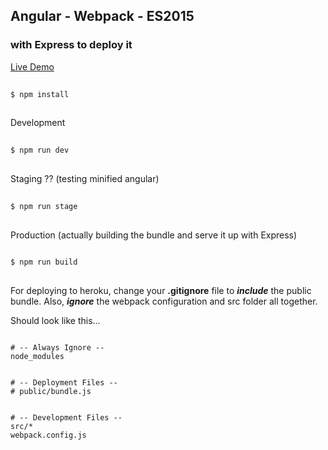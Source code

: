 ## Angular - Webpack - ES2015
### with Express to deploy it

[Live Demo](https://ng-components.herokuapp.com/)

```bash
  
$ npm install
  
```

Development
```bash
  
$ npm run dev
  
```

Staging ?? (testing minified angular)
```bash
  
$ npm run stage
  
```

Production (actually building the bundle and serve it up with Express)
```bash
  
$ npm run build
  
```
For deploying to heroku, change your __.gitignore__ file to __*include*__ the public bundle.
Also, __*ignore*__ the webpack configuration and src folder all together.

Should look like this...

```
  
# -- Always Ignore --  
node_modules
  

# -- Deployment Files --
# public/bundle.js
  

# -- Development Files --
src/*
webpack.config.js
  
```